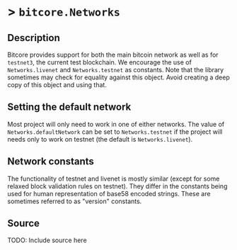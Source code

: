 # > `bitcore.Networks`

## Description

Bitcore provides support for both the main bitcoin network as well as for
`testnet3`, the current test blockchain. We encourage the use of
`Networks.livenet` and `Networks.testnet` as constants. Note that the library
sometimes may check for equality against this object. Avoid creating a deep
copy of this object and using that.

## Setting the default network

Most project will only need to work in one of either networks. The value of
`Networks.defaultNetwork` can be set to `Networks.testnet` if the project will
needs only to work on testnet (the default is `Networks.livenet`).

## Network constants

The functionality of testnet and livenet is mostly similar (except for some
relaxed block validation rules on testnet). They differ in the constants being
used for human representation of base58 encoded strings. These are sometimes
referred to as "version" constants.

## Source
TODO: Include source here

